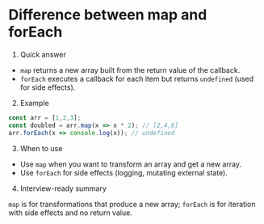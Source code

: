 # Difference between map and forEach

1. Quick answer

- `map` returns a new array built from the return value of the callback.
- `forEach` executes a callback for each item but returns `undefined` (used for side effects).

2. Example

```js
const arr = [1,2,3];
const doubled = arr.map(x => x * 2); // [2,4,6]
arr.forEach(x => console.log(x)); // undefined
```

3. When to use

- Use `map` when you want to transform an array and get a new array.
- Use `forEach` for side effects (logging, mutating external state).

4. Interview-ready summary

`map` is for transformations that produce a new array; `forEach` is for iteration with side effects and no return value.
